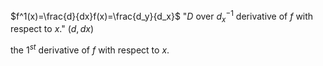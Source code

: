 $f^1(x)=\frac{d}{dx}f(x)=\frac{d_y}{d_x}$ "$D$ over $d_x^{-1}$ derivative of $f$ with respect to $x$." $(d,dx)$

the $1^{st}$ derivative of $f$ with respect to $x$.